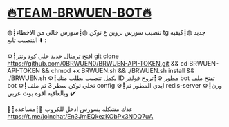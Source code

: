 # [🔥TEAM-BRWUEN-BOT🔥](https://t.me/vip_api)
 

◍┋تنصيب سورس بروين ع توكن 
◍┋سورس خالي من الاخطاء tg جديد
◍┋كيفيه التنصيب تابع ⬇️ : 

⚙┋افتح ترمنال جديد خلي كود ونتر
git clone https://github.com/0BRWUEN0/BRWUEN-API-TOKEN.git && cd BRWUEN-API-TOKEN && chmod +x BRWUEN.sh && ./BRWUEN.sh install && ./BRWUEN.sh 
⚙┋يكمل تنصيب يطلب منك ID مطور
⚙┋تروح فولدر bot تفتح ملف bot
⚙┋تخلي توكن سطر 3 ثم ملف config
⚙┋ايدي المطور ثم redis-server 
⚙┋ورن وبالعافيه اقوة بوت عربي ✔️

🎈┋عدك مشكله بسورس ادخل للكروب
🎈┋مساعدة https://t.me/joinchat/En3JmEQkezKObPx3NDQ7uA
